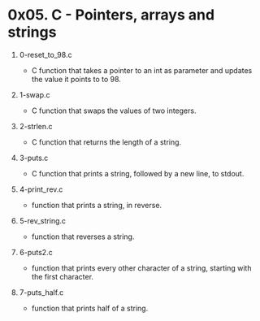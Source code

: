 # 0x05. C - Pointers, arrays and strings

1. 0-reset_to_98.c
   - C function that takes a pointer to an int as parameter and updates the value it points to to 98.

2. 1-swap.c
   - C function that swaps the values of two integers.

3. 2-strlen.c
   - C function that returns the length of a string.

4. 3-puts.c
   - C function that prints a string, followed by a new line, to stdout.

5. 4-print_rev.c
   - function that prints a string, in reverse.

6. 5-rev_string.c
   - function that reverses a string. 

7. 6-puts2.c
   - function that prints every other character of a string, starting with the first character.

8. 7-puts_half.c
   - function that prints half of a string.

